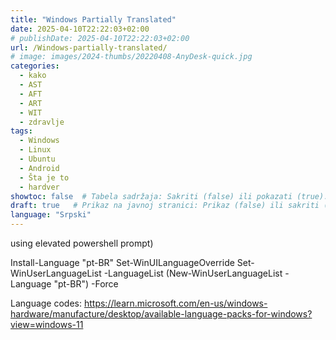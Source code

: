 ```yaml
---
title: "Windows Partially Translated"
date: 2025-04-10T22:22:03+02:00
# publishDate: 2025-04-10T22:22:03+02:00
url: /Windows-partially-translated/
# image: images/2024-thumbs/20220408-AnyDesk-quick.jpg
categories: 
  - kako
  - AST
  - AFT
  - ART
  - WIT
  - zdravlje
tags: 
  - Windows
  - Linux
  - Ubuntu
  - Android
  - Šta je to
  - hardver
showtoc: false  # Tabela sadržaja: Sakriti (false) ili pokazati (true).
draft: true   # Prikaz na javnoj stranici: Prikaz (false) ili sakriti (true).
language: "Srpski"
---
```


using elevated powershell prompt)

   Install-Language "pt-BR"
   Set-WinUILanguageOverride
   Set-WinUserLanguageList -LanguageList (New-WinUserLanguageList -Language "pt-BR") -Force

   Language codes: https://learn.microsoft.com/en-us/windows-hardware/manufacture/desktop/available-language-packs-for-windows?view=windows-11


<!--*(Kliknite na pojedinačni korak ili trougao da bi sakrili ili prikazali detalje (slike, informacije, ...))*

{{< collapse summary="**Korak 1:** TEXTHERE" openByDefault=true >}}

   

{{< /collapse >}}

[]( "Click/tap to open the site!")
![](/images/social-logos/X.png)

## Video verzija

{{< youtube "" >}}-->